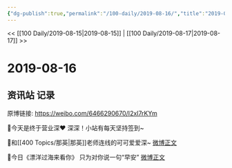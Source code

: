 ```yaml
---
{"dg-publish":true,"permalink":"/100-daily/2019-08-16/","title":"2019-08-16"}
---
```



<< [[100 Daily/2019-08-15\|2019-08-15]] | [[100 Daily/2019-08-17\|2019-08-17]] >>

# 2019-08-16

## 资讯站 记录

原博链接: https://weibo.com/6466290670/I2xI7rKYm

🔆今天是终于营业深❤️
深深！小站有每天坚持签到~
[](https://m.weibo.cn/1736988591/4405934278887473)

🔆和[[400 Topics/那英\|那英]]老师连线的可可爱爱深~
[微博正文](https://m.weibo.cn/6466290670/4405973517540241)

🔆今日《漂洋过海来看你》
只为对你说一句“早安”
[微博正文](https://m.weibo.cn/6466290670/4405839379246803)
